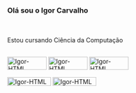 <n> <h3>  Olá sou o Igor Carvalho <n/> </h3>
  <br> </br>
Estou cursando Ciência da Computação
##
<div>
<img align="center" alt="Igor-HTML" height="30" width="90" src="https://img.shields.io/badge/HTML5-E34F26?style=for-the-badge&logo=html5&logoColor=white"> <a/>
<img align="center" alt="Igor-HTML" height="30" width="90" src="https://img.shields.io/badge/CSS3-1572B6?style=for-the-badge&logo=css3&logoColor=white"> <a/>
<img align="center" alt="Igor-HTML" height="30" width="90" src="https://img.shields.io/badge/Python-14354C?style=for-the-badge&logo=python&logoColor=white"> <a/>



</div>

<br>
<img align="center" alt="Igor-HTML" height="20" width="100" src="https://img.shields.io/badge/Instagram-E4405F?style=for-the-badge&logo=instagram&logoColor=white"> <a/>
<img align="center" alt="Igor-HTML" height="20" width="100" src="https://img.shields.io/badge/LinkedIn-0077B5?style=for-the-badge&logo=linkedin&logoColor=white"> <a/>
